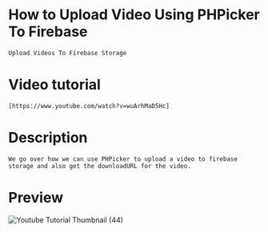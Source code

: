 # How to Upload Video Using PHPicker To Firebase

    Upload Videos To Firebase Storage

# Video tutorial

    [https://www.youtube.com/watch?v=wuArhMaD5Hc]

# Description

    We go over how we can use PHPicker to upload a video to firebase storage and also get the downloadURL for the video. 

# Preview

![Youtube Tutorial Thumbnail (44)](https://user-images.githubusercontent.com/15134835/229350759-bc318059-ee42-4408-84a9-bc6477d36401.png)
